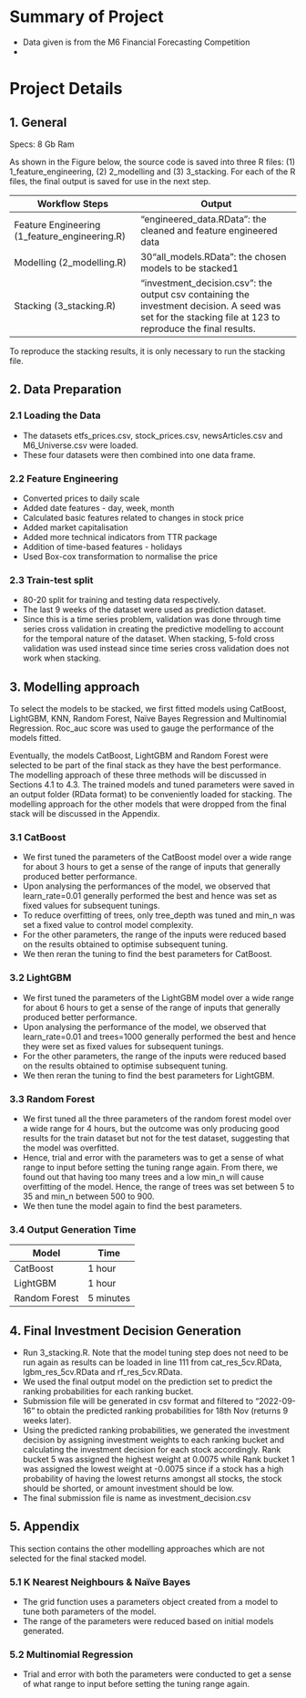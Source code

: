 # Summary of Project
- Data given is from the M6 Financial Forecasting Competition
- 

# Project Details
## 1. General
Specs: 8 Gb Ram

As shown in the Figure below, the source code is saved into three R files: (1) 1_feature_engineering, (2) 2_modelling and (3) 3_stacking. For each of the R files, the final output is saved for use in the next step.

Workflow Steps | Output
--- | ---
Feature Engineering (1_feature_engineering.R) | “engineered_data.RData”: the cleaned and feature engineered data
Modelling (2_modelling.R)	 | 30“all_models.RData”: the chosen models to be stacked1 
Stacking (3_stacking.R)	 | “investment_decision.csv”: the output csv containing the investment decision. A seed was set for the stacking file at 123 to reproduce the final results. 

To reproduce the stacking results, it is only necessary to run the stacking file.

## 2. Data Preparation
### 2.1 Loading the Data
- The datasets etfs_prices.csv, stock_prices.csv, newsArticles.csv and M6_Universe.csv were loaded.
- These four datasets were then combined into one data frame.

### 2.2 Feature Engineering
- Converted prices to daily scale 
- Added date features - day, week, month
- Calculated basic features related to changes in stock price
- Added market capitalisation
- Added more technical indicators from TTR package
- Addition of time-based features - holidays
- Used Box-cox transformation to normalise the price 

### 2.3 Train-test split
- 80-20 split for training and testing data respectively.
- The last 9 weeks of the dataset were used as prediction dataset.
- Since this is a time series problem, validation was done through time series cross validation in creating the predictive modelling to account for the temporal nature of the dataset. When stacking, 5-fold cross validation was used instead since time series cross validation does not work when stacking.

## 3. Modelling approach
To select the models to be stacked, we first fitted models using CatBoost, LightGBM, KNN, Random Forest, Naïve Bayes Regression and Multinomial Regression. Roc_auc score was used to gauge the performance of the models fitted. 

Eventually, the models CatBoost, LightGBM and Random Forest were selected to be part of the final stack as they have the best performance. The modelling approach of these three methods will be discussed in Sections 4.1 to 4.3. The trained models and tuned parameters were saved in an output folder (RData format) to be conveniently loaded for stacking. The modelling approach for the other models that were dropped from the final stack will be discussed in the Appendix. 

### 3.1 CatBoost 
- We first tuned the parameters of the CatBoost model over a wide range for about 3 hours to get a sense of the range of inputs that generally produced better performance. 
- Upon analysing the performances of the model, we observed that learn_rate=0.01 generally performed the best and hence was set as fixed values for subsequent tunings. 
- To reduce overfitting of trees, only tree_depth was tuned and min_n was set a fixed value to control model complexity.
- For the other parameters, the range of the inputs were reduced based on the results obtained to optimise subsequent tuning.
- We then reran the tuning to find the best parameters for CatBoost.

### 3.2 LightGBM
- We first tuned the parameters of the LightGBM model over a wide range for about 6 hours to get a sense of the range of inputs that generally produced better performance. 
- Upon analysing the performance of the model, we observed that learn_rate=0.01 and trees=1000 generally performed the best and hence they were set as fixed values for subsequent tunings. 
- For the other parameters, the range of the inputs were reduced based on the results obtained to optimise subsequent tuning.
- We then reran the tuning to find the best parameters for LightGBM. 

### 3.3 Random Forest
- We first tuned all the three parameters of the random forest model over a wide range for 4 hours, but the outcome was only producing good results for the train dataset but not for the test dataset, suggesting that the model was overfitted.
- Hence, trial and error with the parameters was to get a sense of what range to input before setting the tuning range again. From there, we found out that having too many trees and a low min_n will cause overfitting of the model. Hence, the range of trees was set between 5 to 35 and min_n between 500 to 900.
- We then tune the model again to find the best parameters.
 

### 3.4 Output Generation Time
Model	| Time 
--- | ---
CatBoost | 1 hour
LightGBM | 1 hour
Random Forest	| 5 minutes

## 4. Final Investment Decision Generation
- Run 3_stacking.R.  Note that the model tuning step does not need to be run again as results can be loaded in line 111 from cat_res_5cv.RData, lgbm_res_5cv.RData and rf_res_5cv.RData. 
- We used the final output model on the prediction set to predict the ranking probabilities for each ranking bucket.
- Submission file will be generated in csv format and filtered to “2022-09-16” to obtain the predicted ranking probabilities for 18th Nov (returns 9 weeks later).
- Using the predicted ranking probabilities, we generated the investment decision by assigning investment weights to each ranking bucket and calculating the investment decision for each stock accordingly. Rank bucket 5 was assigned the highest weight at 0.0075 while Rank bucket 1 was assigned the lowest weight at -0.0075 since if a stock has a high probability of having the lowest returns amongst all stocks, the stock should be shorted, or amount investment should be low. 
- The final submission file is name as investment_decision.csv

## 5. Appendix

This section contains the other modelling approaches which are not selected for the final stacked model.

### 5.1 K Nearest Neighbours & Naïve Bayes
- The grid function uses a parameters object created from a model to tune both parameters of the model.
- The range of the parameters were reduced based on initial models generated. 

### 5.2 Multinomial Regression
- Trial and error with both the parameters were conducted to get a sense of what range to input before setting the tuning range again.
